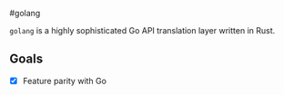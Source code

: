 #golang

`golang` is a highly sophisticated Go API translation layer written in Rust.

## Goals
- [x] Feature parity with Go
